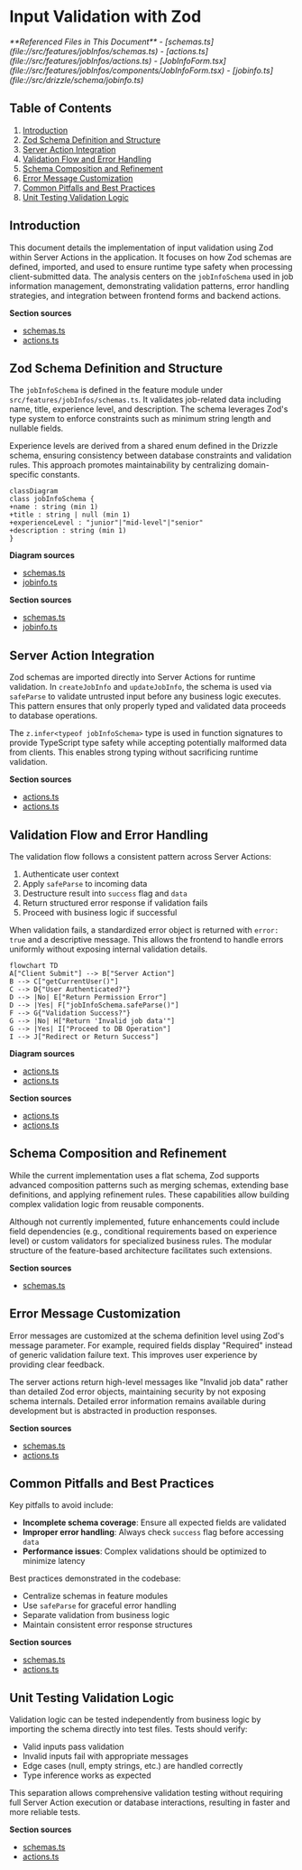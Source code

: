 # Input Validation with Zod

<cite>
**Referenced Files in This Document**
- [schemas.ts](file://src/features/jobInfos/schemas.ts)
- [actions.ts](file://src/features/jobInfos/actions.ts)
- [JobInfoForm.tsx](file://src/features/jobInfos/components/JobInfoForm.tsx)
- [jobinfo.ts](file://src/drizzle/schema/jobinfo.ts)
</cite>

## Table of Contents
1. [Introduction](#introduction)
2. [Zod Schema Definition and Structure](#zod-schema-definition-and-structure)
3. [Server Action Integration](#server-action-integration)
4. [Validation Flow and Error Handling](#validation-flow-and-error-handling)
5. [Schema Composition and Refinement](#schema-composition-and-refinement)
6. [Error Message Customization](#error-message-customization)
7. [Common Pitfalls and Best Practices](#common-pitfalls-and-best-practices)
8. [Unit Testing Validation Logic](#unit-testing-validation-logic)

## Introduction
This document details the implementation of input validation using Zod within Server Actions in the application. It focuses on how Zod schemas are defined, imported, and used to ensure runtime type safety when processing client-submitted data. The analysis centers on the `jobInfoSchema` used in job information management, demonstrating validation patterns, error handling strategies, and integration between frontend forms and backend actions.

**Section sources**
- [schemas.ts](file://src/features/jobInfos/schemas.ts#L3-L8)
- [actions.ts](file://src/features/jobInfos/actions.ts#L17-L70)

## Zod Schema Definition and Structure
The `jobInfoSchema` is defined in the feature module under `src/features/jobInfos/schemas.ts`. It validates job-related data including name, title, experience level, and description. The schema leverages Zod's type system to enforce constraints such as minimum string length and nullable fields.

Experience levels are derived from a shared enum defined in the Drizzle schema, ensuring consistency between database constraints and validation rules. This approach promotes maintainability by centralizing domain-specific constants.

```mermaid
classDiagram
class jobInfoSchema {
+name : string (min 1)
+title : string | null (min 1)
+experienceLevel : "junior"|"mid-level"|"senior"
+description : string (min 1)
}
```

**Diagram sources**
- [schemas.ts](file://src/features/jobInfos/schemas.ts#L3-L8)
- [jobinfo.ts](file://src/drizzle/schema/jobinfo.ts#L3-L7)

**Section sources**
- [schemas.ts](file://src/features/jobInfos/schemas.ts#L3-L8)
- [jobinfo.ts](file://src/drizzle/schema/jobinfo.ts#L3-L7)

## Server Action Integration
Zod schemas are imported directly into Server Actions for runtime validation. In `createJobInfo` and `updateJobInfo`, the schema is used via `safeParse` to validate untrusted input before any business logic executes. This pattern ensures that only properly typed and validated data proceeds to database operations.

The `z.infer<typeof jobInfoSchema>` type is used in function signatures to provide TypeScript type safety while accepting potentially malformed data from clients. This enables strong typing without sacrificing runtime validation.

**Section sources**
- [actions.ts](file://src/features/jobInfos/actions.ts#L17-L37)
- [actions.ts](file://src/features/jobInfos/actions.ts#L39-L70)

## Validation Flow and Error Handling
The validation flow follows a consistent pattern across Server Actions:
1. Authenticate user context
2. Apply `safeParse` to incoming data
3. Destructure result into `success` flag and `data`
4. Return structured error response if validation fails
5. Proceed with business logic if successful

When validation fails, a standardized error object is returned with `error: true` and a descriptive message. This allows the frontend to handle errors uniformly without exposing internal validation details.

```mermaid
flowchart TD
A["Client Submit"] --> B["Server Action"]
B --> C["getCurrentUser()"]
C --> D{"User Authenticated?"}
D --> |No| E["Return Permission Error"]
D --> |Yes| F["jobInfoSchema.safeParse()"]
F --> G{"Validation Success?"}
G --> |No| H["Return 'Invalid job data'"]
G --> |Yes| I["Proceed to DB Operation"]
I --> J["Redirect or Return Success"]
```

**Diagram sources**
- [actions.ts](file://src/features/jobInfos/actions.ts#L17-L37)
- [actions.ts](file://src/features/jobInfos/actions.ts#L39-L70)

**Section sources**
- [actions.ts](file://src/features/jobInfos/actions.ts#L17-L37)
- [actions.ts](file://src/features/jobInfos/actions.ts#L39-L70)

## Schema Composition and Refinement
While the current implementation uses a flat schema, Zod supports advanced composition patterns such as merging schemas, extending base definitions, and applying refinement rules. These capabilities allow building complex validation logic from reusable components.

Although not currently implemented, future enhancements could include field dependencies (e.g., conditional requirements based on experience level) or custom validators for specialized business rules. The modular structure of the feature-based architecture facilitates such extensions.

**Section sources**
- [schemas.ts](file://src/features/jobInfos/schemas.ts#L3-L8)

## Error Message Customization
Error messages are customized at the schema definition level using Zod's message parameter. For example, required fields display "Required" instead of generic validation failure text. This improves user experience by providing clear feedback.

The server actions return high-level messages like "Invalid job data" rather than detailed Zod error objects, maintaining security by not exposing schema internals. Detailed error information remains available during development but is abstracted in production responses.

**Section sources**
- [schemas.ts](file://src/features/jobInfos/schemas.ts#L3-L8)
- [actions.ts](file://src/features/jobInfos/actions.ts#L25-L28)

## Common Pitfalls and Best Practices
Key pitfalls to avoid include:
- **Incomplete schema coverage**: Ensure all expected fields are validated
- **Improper error handling**: Always check `success` flag before accessing `data`
- **Performance issues**: Complex validations should be optimized to minimize latency

Best practices demonstrated in the codebase:
- Centralize schemas in feature modules
- Use `safeParse` for graceful error handling
- Separate validation from business logic
- Maintain consistent error response structures

**Section sources**
- [schemas.ts](file://src/features/jobInfos/schemas.ts#L3-L8)
- [actions.ts](file://src/features/jobInfos/actions.ts#L17-L70)

## Unit Testing Validation Logic
Validation logic can be tested independently from business logic by importing the schema directly into test files. Tests should verify:
- Valid inputs pass validation
- Invalid inputs fail with appropriate messages
- Edge cases (null, empty strings, etc.) are handled correctly
- Type inference works as expected

This separation allows comprehensive validation testing without requiring full Server Action execution or database interactions, resulting in faster and more reliable tests.

**Section sources**
- [schemas.ts](file://src/features/jobInfos/schemas.ts#L3-L8)
- [actions.ts](file://src/features/jobInfos/actions.ts#L17-L70)